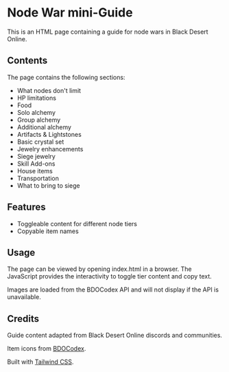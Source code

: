 
# Node War mini-Guide

This is an HTML page containing a guide for node wars in Black Desert Online.

## Contents

The page contains the following sections:

- What nodes don't limit
- HP limitations
- Food
- Solo alchemy 
- Group alchemy
- Additional alchemy
- Artifacts & Lightstones
- Basic crystal set
- Jewelry enhancements
- Siege jewelry 
- Skill Add-ons
- House items
- Transportation
- What to bring to siege

## Features

- Toggleable content for different node tiers 
- Copyable item names


## Usage

The page can be viewed by opening index.html in a browser. The JavaScript provides the interactivity to toggle tier content and copy text.

Images are loaded from the BDOCodex API and will not display if the API is unavailable.

## Credits

Guide content adapted from Black Desert Online discords and communities.

Item icons from [BDOCodex](https://bdocodex.com).

Built with [Tailwind CSS](https://tailwindcss.com/).

